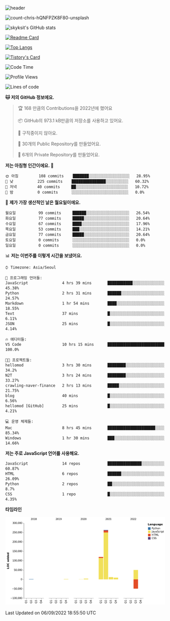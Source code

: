 <!-- Header -->
![header](https://capsule-render.vercel.app/api?type=waving&color=auto&text=Hi%20there👋&textBg=true&animation=twinkling&fontSize=40)

<!-- title image -->
![count-chris-hQNFPZK8F80-unsplash](https://user-images.githubusercontent.com/20593462/186829883-69329c21-f07c-49b2-a545-bfd851b7c943.jpg)

<!-- github stats -->
![skyksit's GitHub stats](https://github-readme-stats.vercel.app/api?username=skyksit&show_icons=true&theme=radical)

[![Readme Card](https://github-readme-stats.vercel.app/api/pin/?username=skyksit&repo=react-native-todo-app-tdd&theme=radical)](https://github.com/skyksit/react-native-todo-app-tdd)

[![Top Langs](https://github-readme-stats.vercel.app/api/top-langs/?username=skyksit&layout=compact&theme=radical)](https://github.com/skyksit/)

[![Tistory's Card](https://github-readme-tistory-card.vercel.app/api/badge?name=skyksit&theme=kakao)](https://github.com/skyksit/)

<!--START_SECTION:waka-->
![Code Time](http://img.shields.io/badge/Code%20Time-16%20hrs%2010%20mins-blue)

![Profile Views](http://img.shields.io/badge/Profile%20Views-86-blue)

![Lines of code](https://img.shields.io/badge/%EC%A0%80%EB%8A%94%20%EC%97%AC%ED%83%9C%EA%B9%8C%EC%A7%80%20-412%20Thousand%20%EC%A4%84%EC%9D%98%20%EC%BD%94%EB%93%9C%EB%A5%BC%20%EC%9E%91%EC%84%B1%ED%96%88%EC%96%B4%EC%9A%94.-blue)

**🐱 저의 GitHub 정보에요.** 

> 🏆 168 만큼의 Contributions을 2022년에 했어요
 > 
> 📦 GitHub의 973.1 kB만큼의 저장소를 사용하고 있어요. 
 > 
> 🚫 구직중이지 않아요.
 > 
> 📜 30개의 Public Repository를 만들었어요. 
 > 
> 🔑 6개의 Private Repository를 만들었어요.  
 > 
**저는 아침형 인간이에요. 🐤** 

```text
🌞 아침         108 commits    ███████░░░░░░░░░░░░░░░░░░   28.95% 
🌆 낮　         225 commits    ███████████████░░░░░░░░░░   60.32% 
🌃 저녁         40 commits     ██░░░░░░░░░░░░░░░░░░░░░░░   10.72% 
🌙 밤　         0 commits      ░░░░░░░░░░░░░░░░░░░░░░░░░   0.0%

```
📅 **제가 가장 생산적인 날은 월요일이에요.** 

```text
월요일          99 commits     ██████░░░░░░░░░░░░░░░░░░░   26.54% 
화요일          77 commits     █████░░░░░░░░░░░░░░░░░░░░   20.64% 
수요일          67 commits     ████░░░░░░░░░░░░░░░░░░░░░   17.96% 
목요일          53 commits     ███░░░░░░░░░░░░░░░░░░░░░░   14.21% 
금요일          77 commits     █████░░░░░░░░░░░░░░░░░░░░   20.64% 
토요일          0 commits      ░░░░░░░░░░░░░░░░░░░░░░░░░   0.0% 
일요일          0 commits      ░░░░░░░░░░░░░░░░░░░░░░░░░   0.0%

```


📊 **저는 이번주를 이렇게 시간을 보냈어요.** 

```text
⌚︎ Timezone: Asia/Seoul

💬 프로그래밍 언어들: 
JavaScript               4 hrs 39 mins       ███████████░░░░░░░░░░░░░░   45.38% 
Python                   2 hrs 31 mins       ██████░░░░░░░░░░░░░░░░░░░   24.57% 
Markdown                 1 hr 54 mins        ████░░░░░░░░░░░░░░░░░░░░░   18.55% 
Text                     37 mins             █░░░░░░░░░░░░░░░░░░░░░░░░   6.11% 
JSON                     25 mins             █░░░░░░░░░░░░░░░░░░░░░░░░   4.14%

🔥 에디터들: 
VS Code                  10 hrs 15 mins      █████████████████████████   100.0%

🐱‍💻 프로젝트들: 
hellomod                 3 hrs 30 mins       ████████░░░░░░░░░░░░░░░░░   34.2% 
N2T                      3 hrs 24 mins       ████████░░░░░░░░░░░░░░░░░   33.27% 
crawling-naver-finance   2 hrs 13 mins       █████░░░░░░░░░░░░░░░░░░░░   21.75% 
blog                     40 mins             █░░░░░░░░░░░░░░░░░░░░░░░░   6.56% 
hellomod [GitHub]        25 mins             █░░░░░░░░░░░░░░░░░░░░░░░░   4.21%

💻 운영 체제들: 
Mac                      8 hrs 45 mins       █████████████████████░░░░   85.34% 
Windows                  1 hr 30 mins        ███░░░░░░░░░░░░░░░░░░░░░░   14.66%

```

**저는 주로 JavaScript 언어를 사용해요.** 

```text
JavaScript               14 repos            ███████████████░░░░░░░░░░   60.87% 
HTML                     6 repos             ██████░░░░░░░░░░░░░░░░░░░   26.09% 
Python                   2 repos             ██░░░░░░░░░░░░░░░░░░░░░░░   8.7% 
CSS                      1 repo              █░░░░░░░░░░░░░░░░░░░░░░░░   4.35%

```


**타임라인**

![Chart not found](https://raw.githubusercontent.com/skyksit/skyksit/main/charts/bar_graph.png) 


 Last Updated on 06/09/2022 18:55:50 UTC
<!--END_SECTION:waka-->

<!--
**skyksit/skyksit** is a ✨ _special_ ✨ repository because its `README.md` (this file) appears on your GitHub profile.

Here are some ideas to get you started:

- 🔭 I’m currently working on ...
- 🌱 I’m currently learning ...
- 👯 I’m looking to collaborate on ...
- 🤔 I’m looking for help with ...
- 💬 Ask me about ...
- 📫 How to reach me: ...
- 😄 Pronouns: ...
- ⚡ Fun fact: ...
-->
